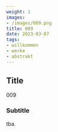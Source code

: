 ```yaml
---
weight: 1
images:
- /images/009.png
title: 009
date: 2023-03-07
tags:
- willkommen
- werke
- abstrakt
---
```


## Title
009

### Subtitle
tba.